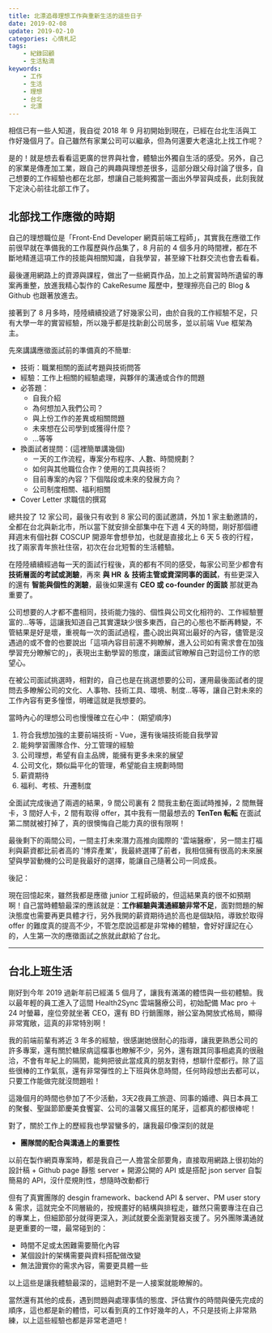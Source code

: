 ```yaml
---
title: 北漂追尋理想工作與重新生活的這些日子
date: 2019-02-08
update: 2019-02-10
categories: 心情札記
tags:
    - 紀錄回顧
    - 生活點滴
keywords:
    - 工作
    - 生活
    - 理想
    - 台北
    - 北漂
---
```


相信已有一些人知道，我自從 2018 年 9 月初開始到現在，已經在台北生活與工作好幾個月了。自己雖然有家業公司可以繼承，但為何還要大老遠北上找工作呢？

是的！就是想去看看這更廣的世界與社會，體驗出外獨自生活的感受。另外，自己的家業是傳產加工業，跟自己的興趣與理想差很多，這部分跟父母討論了很多，自己想要的工作經驗也都在北部，想讓自己能夠獨當一面出外學習與成長，此刻我就下定決心前往北部工作了。
<!-- more -->

## 北部找工作應徵的時期

自己的理想職位是「Front-End Developer 網頁前端工程師」，其實我在應徵工作前很早就在準備我的工作履歷與作品集了，8 月前的 4 個多月的時間裡，都在不斷地精進這項工作的技能與相關知識，自我學習，甚至線下社群交流也會去看看。

最後運用網路上的資源與課程，做出了一些網頁作品，加上之前實習時所遺留的專案再重整，放進我精心製作的 CakeResume 履歷中，整理擦亮自己的 Blog & Github 也跟著放進去。

接著到了 8 月多時，陸陸續續投遞了好幾家公司，由於自我的工作經驗不足，只有大學一年的實習經驗，所以幾乎都是找新創公司居多，並以前端 Vue 框架為主。

先來講講應徵面試前的準備真的不簡單:

- 技術：職業相關的面試考題與技術問答
- 經驗：工作上相關的經驗處理，與夥伴的溝通或合作的問題
- 必答題：
  - 自我介紹
  - 為何想加入我們公司？
  - 與上份工作的差異或相關問題
  - 未來想在公司學到或獲得什麼？
  - ...等等
- 換面試者提問：(這裡簡單講幾個)
  - ㄧ天的工作流程，專案分布程序、人數、時間規劃？
  - 如何與其他職位合作？使用的工具與技術？
  - 目前專案的內容？下個階段或未來的發展方向？
  - 公司制度相關、福利相關
- Cover Letter 求職信的撰寫

總共投了 12 家公司，最後只有收到 8 家公司的面試邀請，外加 1 家主動邀請的，全都在台北與新北市，所以當下就安排全部集中在下週 4 天的時間，剛好那個禮拜週末有個社群 COSCUP 開源年會想參加，也就是直接北上 6 天 5 夜的行程，找了兩家青年旅社住宿，初次在台北短暫的生活體驗。

在陸陸續續經過每一天的面試行程後，真的都有不同的感受，每家公司至少都會有 **技術層面的考試或測驗**，再來 **與 HR ＆ 技術主管或資深同事的面試**，有些更深入的還有 **智能與個性的測驗**，最後如果還有 **CEO 或 co-founder 的面談** 那就更為重要了。

公司想要的人才都不盡相同，技術能力強的、個性與公司文化相符的、工作經驗豐富的...等等，這讓我知道自己其實還缺少很多東西，自己的心態也不斷再轉變，不管結果是好是壞，重視每一次的面試過程，盡心說出與寫出最好的內容，儘管是沒遇過的或不會的也要說出「這項內容目前還不夠瞭解，進入公司如有需求會在加強學習充分瞭解它的」，表現出主動學習的態度，讓面試官瞭解自己對這份工作的慾望心。

在被公司面試挑選時，相對的，自己也是在挑選想要的公司，運用最後面試者的提問去多瞭解公司的文化、人事物、技術工具、環境、制度...等等，讓自己對未來的工作內容有更多憧憬，明確這就是我想要的。

當時內心的理想公司也慢慢確立在心中： (期望順序)
1. 符合我想加強的主要前端技術 - Vue，還有後端技術能自我學習
2. 能夠學習團隊合作、分工管理的經驗
3. 公司理想，希望有自主品牌，能擁有更多未來的展望
4. 公司文化，類似扁平化的管理，希望能自主規劃時間
5. 薪資期待
6. 福利、考核、升遷制度

全面試完成後過了兩週的結果，9 間公司裏有 2 間我主動在面試時推掉，2 間無聲卡，3 間好人卡，2 間有取得 offer，其中我有一間最想去的 **TenTen 転転** 在面試第二關就被打掉了，真的很懊悔自己能力真的很有限啊！

最後剩下的兩間公司，一間主打未來潛力高推向國際的 '雲端醫療'，另一間主打福利與薪資都比前者高的 '博弈產業'，我最終選擇了前者，我相信擁有很高的未來展望與學習動機的公司是我最好的選擇，能讓自己隨著公司一同成長。

後記：

現在回憶起來，雖然我都是應徵 junior 工程師級的，但這結果真的很不如預期啊！自己當時體驗最深的應該就是：**工作經驗與溝通經驗非常不足**，面對問題的解決態度也需要再更具體才行，另外我開的薪資期待過於高也是個缺陷，導致於取得 offer 的難度真的提高不少，不管怎麼說這都是非常棒的體驗，會好好謹記在心的，人生第一次的應徵面試之旅就此獻給了台北。

---

## 台北上班生活

剛好到今年 2019 過新年前已經滿 5 個月了，讓我有滿滿的體悟與一些初體驗。我以最年輕的員工進入了這間 Health2Sync 雲端醫療公司，初始配備 Mac pro ＋ 24 吋螢幕，座位旁就坐著 CEO，還有 BD 行銷團隊，辦公室為開放式格局，顯得非常寬敞，這真的非常特別啊！

我的前端前輩有將近 3 年多的經驗，很感謝她很耐心的指導，讓我更熟悉公司的許多專案，還有關於糖尿病這檔事也瞭解不少，另外，還有跟其同事相處真的很融洽，不會有年紀上的隔閡，能夠把彼此當成真的朋友對待，想聊什麼都行。除了這些很棒的工作氣氛，還有非常彈性的上下班與休息時間，任何時段想出去都可以，只要工作能做完就沒問題啦！

這幾個月的時間也參加了不少活動，3天2夜員工旅遊、同事的婚禮、與日本員工的聚餐、聖誕節節慶美食饗宴、公司的溫馨又瘋狂的尾牙，這都真的都很棒呢！


對了，關於工作上的歷經我也學習蠻多的，讓我最印像深刻的就是

- **團隊間的配合與溝通上的重要性**

以前在製作網頁專案時，都是我自己一人擔當全部要角，直接取用網路上很初始的設計稿 + Github page 靜態 server + 開源公開的 API 或是搭配 json server 自製簡易的 API，沒什麼規則性，想隨時改動都行

但有了真實團隊的 desgin framework、backend API & server、PM user story & 需求，這就完全不同層級的，按規畫好的結構與排程走，雖然只需要專注在自己的專業上，但細節部分就得更深入，測試就要全面瀏覽器支援了。另外團隊溝通就是更重要的一環，最常碰到的：
- 時間不足或太困難需要簡化內容
- 某個設計的架構需要與資料搭配做改變
- 無法證實你的需求內容，需要更具體一些

以上這些是讓我體驗最深的，這絕對不是一人接案就能瞭解的。

當然還有其他的成長，遇到問題與處理事情的態度、評估實作的時間與優先完成的順序，這也都是新的體悟，可以看到真的工作好幾年的人，不只是技術上非常熟練，以上這些經驗也都是非常老道吧！
